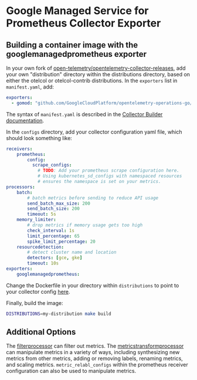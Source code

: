 # Google Managed Service for Prometheus Collector Exporter

## Building a container image with the googlemanagedprometheus exporter

In your own fork of [open-telemetry/opentelemetry-collector-releases](https://github.com/open-telemetry/opentelemetry-collector-releases), add your own "distribution" directory within the distributions directory, based on either the otelcol or otelcol-contrib distributions. In the `exporters` list in `manifest.yaml`, add:
```yaml
exporters:
  - gomod: "github.com/GoogleCloudPlatform/opentelemetry-operations-go/exporter/collector/googlemanagedprometheus v1.5.2-0.20220505183817-6276707ec8c0"
```

The syntax of `manifest.yaml` is described in the [Collector Builder documentation](https://github.com/open-telemetry/opentelemetry-collector/blob/54f271b7d473f36b4ecbc21994d59359dbd263f6/cmd/builder/README.md#opentelemetry-collector-builder).

In the `configs` directory, add your collector configuration yaml file, which should look something like:

```yaml
receivers:
    prometheus:
        config:
          scrape_configs:
            # TODO: Add your prometheus scrape configuration here.
            # Using kubernetes_sd_configs with namespaced resources
            # ensures the namespace is set on your metrics.
processors:
    batch:
        # batch metrics before sending to reduce API usage
        send_batch_max_size: 200
        send_batch_size: 200
        timeout: 5s
    memory_limiter:
        # drop metrics if memory usage gets too high
        check_interval: 1s
        limit_percentage: 65
        spike_limit_percentage: 20
    resourcedetection:
        # detect cluster name and location
        detectors: [gce, gke]
        timeout: 10s
exporters:
    googlemanagedprometheus:
```

Change the Dockerfile in your directory within `distributions` to point to your collector config [here](https://github.com/open-telemetry/opentelemetry-collector-releases/blob/main/distributions/otelcol-contrib/Dockerfile#L17).

Finally, build the image: 

```sh
DISTRIBUTIONS=my-distribution make build
```

## Additional Options

The [filterprocessor](https://github.com/open-telemetry/opentelemetry-collector-contrib/tree/main/processor/filterprocessor) can filter out metrics. The [metricstransformprocessor](https://github.com/open-telemetry/opentelemetry-collector-contrib/tree/main/processor/metricstransformprocessor) can manipulate metrics in a variety of ways, including synthesizing new metrics from other metrics, adding or removing labels, renaming metrics, and scaling metrics. `metric_relabl_configs` within the prometheus receiver configuration can also be used to manipulate metrics.
